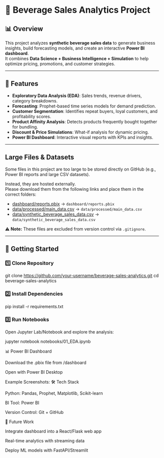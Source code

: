 # 🍹 Beverage Sales Analytics Project

## 📊 Overview
This project analyzes **synthetic beverage sales data** to generate business insights, build forecasting models, and create an interactive **Power BI dashboard**.  
It combines **Data Science + Business Intelligence + Simulation** to help optimize pricing, promotions, and customer strategies.

---

## 🔑 Features
- **Exploratory Data Analysis (EDA)**: Sales trends, revenue drivers, category breakdowns.
- **Forecasting**: Prophet-based time series models for demand prediction.
- **Customer Segmentation**: Identifies repeat buyers, loyal customers, and profitability scores.
- **Product Affinity Analysis**: Detects products frequently bought together for bundling.
- **Discount & Price Simulations**: What-if analysis for dynamic pricing.
- **Power BI Dashboard**: Interactive visual reports with KPIs and insights.

---

## Large Files & Datasets

Some files in this project are too large to be stored directly on GitHub 
(e.g., Power BI reports and large CSV datasets). 

Instead, they are hosted externally.  
Please download them from the following links and place them in the correct folders:

- [dashboard/reports.pbix](https://drive.google.com/your-link-here) → `dashboard/reports.pbix`
- [data/processed/main_data.csv](https://drive.google.com/your-link-here) → `data/processed/main_data.csv`
- [data/synthetic_beverage_sales_data.csv](https://drive.google.com/your-link-here) → `data/synthetic_beverage_sales_data.csv`

⚠️ **Note:** These files are excluded from version control via `.gitignore`.

---

## 🚀 Getting Started
### 1️⃣ Clone Repository

git clone https://github.com/your-username/beverage-sales-analytics.git
cd beverage-sales-analytics

### 2️⃣ Install Dependencies
pip install -r requirements.txt

### 3️⃣ Run Notebooks
Open Jupyter Lab/Notebook and explore the analysis:

jupyter notebook notebooks/01_EDA.ipynb

📊 Power BI Dashboard

Download the .pbix file from /dashboard

Open with Power BI Desktop

Example Screenshots:
🛠️ Tech Stack

Python: Pandas, Prophet, Matplotlib, Scikit-learn

BI Tool: Power BI

Version Control: Git + GitHub

📌 Future Work

Integrate dashboard into a React/Flask web app

Real-time analytics with streaming data

Deploy ML models with FastAPI/Streamlit
